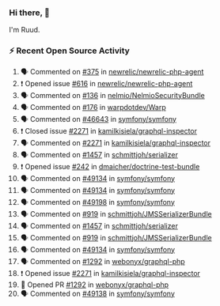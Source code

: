 ### Hi there, 👋

I'm Ruud.
 
### :zap: Recent Open Source Activity

<!--START_SECTION:activity-->
1. 🗣 Commented on [#375](https://github.com/newrelic/newrelic-php-agent/issues/375) in [newrelic/newrelic-php-agent](https://github.com/newrelic/newrelic-php-agent)
2. ❗️ Opened issue [#616](https://github.com/newrelic/newrelic-php-agent/issues/616) in [newrelic/newrelic-php-agent](https://github.com/newrelic/newrelic-php-agent)
3. 🗣 Commented on [#136](https://github.com/nelmio/NelmioSecurityBundle/issues/136) in [nelmio/NelmioSecurityBundle](https://github.com/nelmio/NelmioSecurityBundle)
4. 🗣 Commented on [#176](https://github.com/warpdotdev/Warp/issues/176) in [warpdotdev/Warp](https://github.com/warpdotdev/Warp)
5. 🗣 Commented on [#46643](https://github.com/symfony/symfony/issues/46643) in [symfony/symfony](https://github.com/symfony/symfony)
6. ❗️ Closed issue [#2271](https://github.com/kamilkisiela/graphql-inspector/issues/2271) in [kamilkisiela/graphql-inspector](https://github.com/kamilkisiela/graphql-inspector)
7. 🗣 Commented on [#2271](https://github.com/kamilkisiela/graphql-inspector/issues/2271) in [kamilkisiela/graphql-inspector](https://github.com/kamilkisiela/graphql-inspector)
8. 🗣 Commented on [#1457](https://github.com/schmittjoh/serializer/issues/1457) in [schmittjoh/serializer](https://github.com/schmittjoh/serializer)
9. ❗️ Opened issue [#242](https://github.com/dmaicher/doctrine-test-bundle/issues/242) in [dmaicher/doctrine-test-bundle](https://github.com/dmaicher/doctrine-test-bundle)
10. 🗣 Commented on [#49134](https://github.com/symfony/symfony/issues/49134) in [symfony/symfony](https://github.com/symfony/symfony)
11. 🗣 Commented on [#49134](https://github.com/symfony/symfony/issues/49134) in [symfony/symfony](https://github.com/symfony/symfony)
12. 🗣 Commented on [#49198](https://github.com/symfony/symfony/issues/49198) in [symfony/symfony](https://github.com/symfony/symfony)
13. 🗣 Commented on [#919](https://github.com/schmittjoh/JMSSerializerBundle/issues/919) in [schmittjoh/JMSSerializerBundle](https://github.com/schmittjoh/JMSSerializerBundle)
14. 🗣 Commented on [#1457](https://github.com/schmittjoh/serializer/issues/1457) in [schmittjoh/serializer](https://github.com/schmittjoh/serializer)
15. 🗣 Commented on [#919](https://github.com/schmittjoh/JMSSerializerBundle/issues/919) in [schmittjoh/JMSSerializerBundle](https://github.com/schmittjoh/JMSSerializerBundle)
16. 🗣 Commented on [#49134](https://github.com/symfony/symfony/issues/49134) in [symfony/symfony](https://github.com/symfony/symfony)
17. 🗣 Commented on [#1292](https://github.com/webonyx/graphql-php/issues/1292) in [webonyx/graphql-php](https://github.com/webonyx/graphql-php)
18. ❗️ Opened issue [#2271](https://github.com/kamilkisiela/graphql-inspector/issues/2271) in [kamilkisiela/graphql-inspector](https://github.com/kamilkisiela/graphql-inspector)
19. 💪 Opened PR [#1292](https://github.com/webonyx/graphql-php/pull/1292) in [webonyx/graphql-php](https://github.com/webonyx/graphql-php)
20. 🗣 Commented on [#49138](https://github.com/symfony/symfony/issues/49138) in [symfony/symfony](https://github.com/symfony/symfony)
<!--END_SECTION:activity-->
